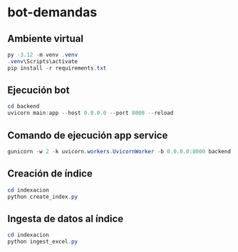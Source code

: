 # bot-demandas


## Ambiente virtual

```powershell
py -3.12 -m venv .venv
.venv\Scripts\activate
pip install -r requirements.txt
```

## Ejecución bot

```powershell
cd backend
uvicorn main:app --host 0.0.0.0 --port 8000 --reload
```

## Comando de ejecución app service

```powershell
gunicorn -w 2 -k uvicorn.workers.UvicornWorker -b 0.0.0.0:8000 backend.main:app
```


## Creación de índice

```powershell
cd indexacion
python create_index.py
```

## Ingesta de datos al índice

```powershell
cd indexacion
python ingest_excel.py
```
